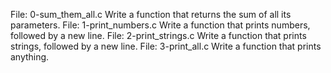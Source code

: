 File: 0-sum_them_all.c
Write a function that returns the sum of all its parameters.
File: 1-print_numbers.c
Write a function that prints numbers, followed by a new line.
File: 2-print_strings.c
Write a function that prints strings, followed by a new line.
File: 3-print_all.c
Write a function that prints anything.
